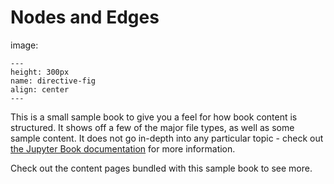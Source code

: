# Nodes and Edges

image:


```{figure} _static/images/background.png
---
height: 300px
name: directive-fig
align: center
---

```

This is a small sample book to give you a feel for how book content is
structured.
It shows off a few of the major file types, as well as some sample content.
It does not go in-depth into any particular topic - check out [the Jupyter Book documentation](https://jupyterbook.org) for more information.

Check out the content pages bundled with this sample book to see more.

```{tableofcontents}
```
